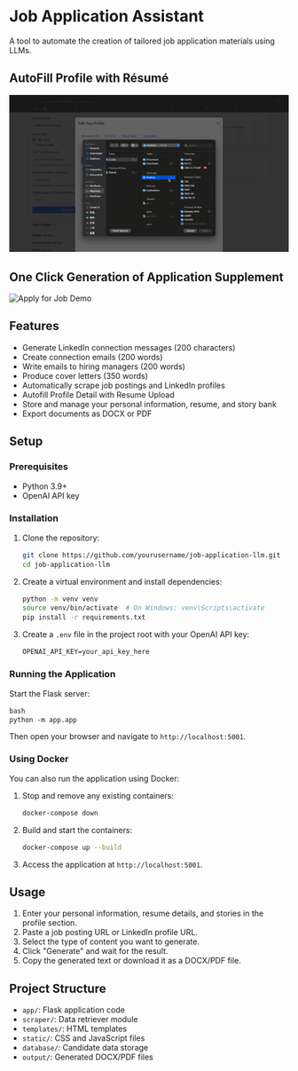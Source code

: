 # Job Application Assistant

A tool to automate the creation of tailored job application materials using LLMs.

## AutoFill Profile with Résumé
![Edit Profile Demo](https://raw.githubusercontent.com/kerryzl77/Applify-Agent/main/videos/Applify-DemoV21-ezgif.com-video-to-gif-converter.gif)

## One Click Generation of Application Supplement
![Apply for Job Demo](https://raw.githubusercontent.com/kerryzl77/Applify-Agent/main/videos/Applify-DemoV21-ezgif.com-video-to-gif-converter%20(1).gif)

## Features

- Generate LinkedIn connection messages (200 characters)
- Create connection emails (200 words)
- Write emails to hiring managers (200 words)
- Produce cover letters (350 words)
- Automatically scrape job postings and LinkedIn profiles
- Autofill Profile Detail with Resume Upload
- Store and manage your personal information, resume, and story bank
- Export documents as DOCX or PDF

## Setup

### Prerequisites

- Python 3.9+
- OpenAI API key

### Installation

1. Clone the repository:
   ```bash
   git clone https://github.com/yourusername/job-application-llm.git
   cd job-application-llm
   ```

2. Create a virtual environment and install dependencies:
   ```bash
   python -m venv venv
   source venv/bin/activate  # On Windows: venv\Scripts\activate
   pip install -r requirements.txt
   ```

3. Create a `.env` file in the project root with your OpenAI API key:
   ```
   OPENAI_API_KEY=your_api_key_here
   ```

### Running the Application

Start the Flask server:
   ```
   bash
   python -m app.app
   ```

Then open your browser and navigate to `http://localhost:5001`.

### Using Docker

You can also run the application using Docker:

1. Stop and remove any existing containers:
   ```bash
   docker-compose down
   ```

2. Build and start the containers:
   ```bash
   docker-compose up --build
   ```

3. Access the application at `http://localhost:5001`.

## Usage

1. Enter your personal information, resume details, and stories in the profile section.
2. Paste a job posting URL or LinkedIn profile URL.
3. Select the type of content you want to generate.
4. Click "Generate" and wait for the result.
5. Copy the generated text or download it as a DOCX/PDF file.

## Project Structure

- `app/`: Flask application code
- `scraper/`: Data retriever module
- `templates/`: HTML templates
- `static/`: CSS and JavaScript files
- `database/`: Candidate data storage
- `output/`: Generated DOCX/PDF files
